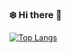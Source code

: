 ### :snowflake: Hi there 👋

[![Top Langs](https://github-readme-stats-snow.vercel.app/api/top-langs/?username=Colmar-zlicheng&layout=compact)](https://github.com/Colmar-zlicheng)

<!--
**Colmar-zlicheng/Colmar-zlicheng** is a ✨ _special_ ✨ repository because its `README.md` (this file) appears on your GitHub profile.

Here are some ideas to get you started:

- 🔭 I’m currently working on ...
- 🌱 I’m currently learning ...
- 👯 I’m looking to collaborate on ...
- 🤔 I’m looking for help with ...
- 💬 Ask me about ...
- 📫 How to reach me: ...
- 😄 Pronouns: ...
- ⚡ Fun fact: ...
-->
